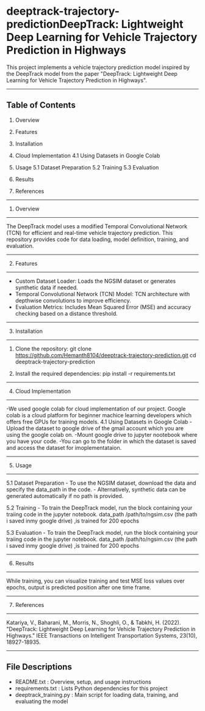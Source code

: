 # deeptrack-trajectory-predictionDeepTrack: Lightweight Deep Learning for Vehicle Trajectory Prediction in Highways

This project implements a vehicle trajectory prediction model inspired by the DeepTrack model from the paper 
"DeepTrack: Lightweight Deep Learning for Vehicle Trajectory Prediction in Highways".

--------------------------------------------------------------------------------
Table of Contents
--------------------------------------------------------------------------------

1. Overview

2. Features

3. Installation

4. Cloud Implementation
    4.1 Using Datasets in Google Colab

5. Usage
    5.1 Dataset Preparation
    5.2 Training
    5.3 Evaluation

6. Results

7. References

--------------------------------------------------------------------------------
1. Overview
--------------------------------------------------------------------------------
The DeepTrack model uses a modified Temporal Convolutional Network (TCN) for efficient and real-time vehicle 
trajectory prediction. This repository provides code for data loading, model definition, training, and evaluation.

--------------------------------------------------------------------------------
2. Features
--------------------------------------------------------------------------------
- Custom Dataset Loader: Loads the NGSIM dataset or generates synthetic data if needed.
- Temporal Convolutional Network (TCN) Model: TCN architecture with depthwise convolutions to improve efficiency.
- Evaluation Metrics: Includes Mean Squared Error (MSE) and accuracy checking based on a distance threshold.

--------------------------------------------------------------------------------
3. Installation
--------------------------------------------------------------------------------
1. Clone the repository:
   git clone https://github.com/Hemanth8104/deeptrack-trajectory-prediction.git
   cd deeptrack-trajectory-prediction

2. Install the required dependencies:
   pip install -r requirements.txt

--------------------------------------------------------------------------------
4. Cloud Implementation
--------------------------------------------------------------------------------
-We used google colab for cloud implementation of our project. 
Google colab is a cloud platform for beginner machice learning developers which offers free GPUs for training models.
4.1 Using Datasets in Google Colab
    -Upload the dataset to google drive of the gmail account which you are using the google colab on.
    -Mount google drive to jupyter nootebook where you have your code.
    -You can go to the folder in which the dataset is saved and access the dataset for imoplementataion.
    
--------------------------------------------------------------------------------
5. Usage
--------------------------------------------------------------------------------
5.1 Dataset Preparation
    - To use the NGSIM dataset, download the data and specify the data_path in the code.
    - Alternatively, synthetic data can be generated automatically if no path is provided.

5.2 Training
    - To train the DeepTrack model, run the block containing your traiing code in the jupyter notebook.
      data_path /path/to/ngsim.csv (the path i saved inmy google drive) ,is trained for 200 epochs

5.3 Evaluation
    - To train the DeepTrack model, run the block containing your traiing code in the jupyter notebook.
      data_path /path/to/ngsim.csv (the path i saved inmy google drive) ,is trained for 200 epochs

--------------------------------------------------------------------------------
6. Results
--------------------------------------------------------------------------------
While training, you can visualize training and test MSE loss values over epochs, output is predicted position after one time frame.

--------------------------------------------------------------------------------
7. References
--------------------------------------------------------------------------------
Katariya, V., Baharani, M., Morris, N., Shoghli, O., & Tabkhi, H. (2022). 
"DeepTrack: Lightweight Deep Learning for Vehicle Trajectory Prediction in Highways."
IEEE Transactions on Intelligent Transportation Systems, 23(10), 18927-18935.

--------------------------------------------------------------------------------
File Descriptions
--------------------------------------------------------------------------------
- README.txt                : Overview, setup, and usage instructions
- requirements.txt          : Lists Python dependencies for this project
- deeptrack_training.py     : Main script for loading data, training, and evaluating the model
